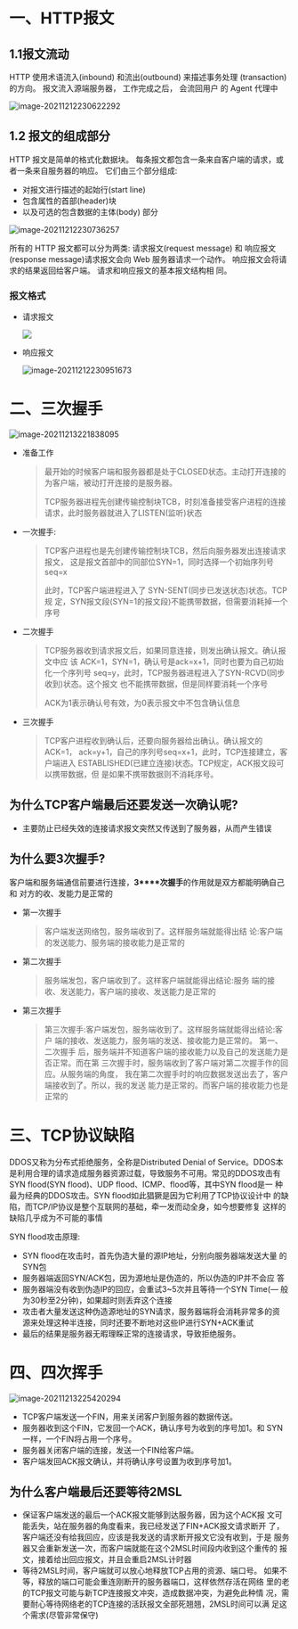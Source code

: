 # 一、HTTP报文

## 1.1报文流动

HTTP 使用术语流入(inbound) 和流出(outbound) 来描述事务处理 (transaction)的方向。 报文流入源端服务器， 工作完成之后， 会流回用户 的 Agent 代理中

![image-20211212230622292](https://cdn.wuzx.cool/image-20211212230622292.png)

## 1.2  报文的组成部分
HTTP 报文是简单的格式化数据块。 每条报文都包含一条来自客户端的请求，或者一条来自服务器的响应。 它们由三个部分组成:

+ 对报文进行描述的起始行(start line)
+ 包含属性的首部(header)块
+ 以及可选的包含数据的主体(body) 部分

![image-20211212230736257](https://cdn.wuzx.cool/image-20211212230736257.png)

所有的 HTTP 报文都可以分为两类: 请求报文(request message) 和 响应报文(response message)请求报文会向 Web 服务器请求一个动作。 响应报文会将请求的结果返回给客户端。 请求和响应报文的基本报文结构相 同。

### 报文格式



+ 请求报文

  ![](https://cdn.wuzx.cool/image-20211212230916881-20211212230934028.png)

+ 响应报文

  ![image-20211212230951673](https://cdn.wuzx.cool/image-20211212230951673.png)

# 二、**三次握手**

![image-20211213221838095](https://cdn.wuzx.cool/image-20211213221838095.png)

+ 准备工作

  > 最开始的时候客户端和服务器都是处于CLOSED状态。主动打开连接的为客户端，被动打开连接的是服务器。
  >
  > TCP服务器进程先创建传输控制块TCB，时刻准备接受客户进程的连接请求，此时服务器就进入了LISTEN(监听)状态

+ 一次握手:

  > TCP客户进程也是先创建传输控制块TCB，然后向服务器发出连接请求报文， 这是报文首部中的同部位SYN=1，同时选择一个初始序列号 seq=x 
  >
  > 此时，TCP客户端进程进入了 SYN-SENT(同步已发送状态)状态。TCP规 定，SYN报文段(SYN=1的报文段)不能携带数据，但需要消耗掉一个序号

+ 二次握手

  > TCP服务器收到请求报文后，如果同意连接，则发出确认报文。确认报文中应 该 ACK=1，SYN=1，确认号是ack=x+1，同时也要为自己初始化一个序列号 seq=y，此时，TCP服务器进程进入了SYN-RCVD(同步收到)状态。这个报文 也不能携带数据，但是同样要消耗一个序号
  >
  > ACK为1表示确认号有效，为0表示报文中不包含确认信息

+ 三次握手

  > TCP客户进程收到确认后，还要向服务器给出确认。确认报文的ACK=1， ack=y+1，自己的序列号seq=x+1，此时，TCP连接建立，客户端进入 ESTABLISHED(已建立连接)状态。TCP规定，ACK报文段可以携带数据，但 是如果不携带数据则不消耗序号。

## **为什么**TCP客户端最后还要发送一次确认呢?

+ 主要防止已经失效的连接请求报文突然又传送到了服务器，从而产生错误

## **为什么要**3次握手?

客户端和服务端通信前要进行连接，**3****次握手**的作用就是双方都能明确自己和 对方的收、发能力是正常的

+ 第一次握手

  > 客户端发送网络包，服务端收到了。这样服务端就能得出结
  > 论:客户端的发送能力、服务端的接收能力是正常的

+ 第二次握手

  > 服务端发包，客户端收到了。这样客户端就能得出结论:服务
  > 端的接收、发送能力，客户端的接收、发送能力是正常的

+ 第三次握手

  > 第三次握手:客户端发包，服务端收到了。这样服务端就能得出结论:客户 端的接收、发送能力，服务端的发送、接收能力是正常的。 第一、二次握手 后，服务端并不知道客户端的接收能力以及自己的发送能力是否正常。而在第 三次握手时，服务端收到了客户端对第二次握手作的回应。从服务端的角度， 我在第二次握手时的响应数据发送出去了，客户端接收到了。所以，我的发送 能力是正常的。而客户端的接收能力也是正常的

# 三、**TCP协议缺陷**

DDOS又称为分布式拒绝服务，全称是Distributed Denial of Service。DDOS本 是利用合理的请求造成服务器资源过载，导致服务不可用。常见的DDOS攻击有 SYN flood(SYN flood)、UDP flood、ICMP、flood等，其中SYN flood是一 种最为经典的DDOS攻击。SYN flood如此猖獗是因为它利用了TCP协议设计中 的缺陷，而TCP/IP协议是整个互联网的基础，牵一发而动全身，如今想要修复 这样的缺陷几乎成为不可能的事情

SYN flood攻击原理:

+ SYN flood在攻击时，首先伪造大量的源IP地址，分别向服务器端发送大量 的SYN包
+ 服务器端返回SYN/ACK包，因为源地址是伪造的，所以伪造的IP并不会应 答
+ 服务器端没有收到伪造IP的回应，会重试3~5次并且等待一个SYN Time(— 般为30秒至2分钟)，如果超时则丢弃这个连接
+ 攻击者大量发送这种伪造源地址的SYN请求，服务器端将会消耗非常多的资 源来处理这种半连接，同时还要不断地对这些IP进行SYN+ACK重试
+ 最后的结果是服务器无暇理睬正常的连接请求，导致拒绝服务。

# 四、四次挥手

![image-20211213225420294](https://cdn.wuzx.cool/image-20211213225420294.png)

+ TCP客户端发送一个FIN，用来关闭客户到服务器的数据传送。
+ 服务器收到这个FIN，它发回一个ACK，确认序号为收到的序号加1。和 SYN一样，一个FIN将占用一个序号。
+ 服务器关闭客户端的连接，发送一个FIN给客户端。
+  客户端发回ACK报文确认，并将确认序号设置为收到序号加1。

## 为什么客户端最后还要等待2MSL


+ 保证客户端发送的最后一个ACK报文能够到达服务器，因为这个ACK报 文可能丢失，站在服务器的角度看来，我已经发送了FIN+ACK报文请求断开 了，客户端还没有给我回应，应该是我发送的请求断开报文它没有收到，于是 服务器又会重新发送一次，而客户端就能在这个2MSL时间段内收到这个重传的 报文，接着给出回应报文，并且会重启2MSL计时器
+ 等待2MSL时间，客户端就可以放心地释放TCP占用的资源、端口号。 如果不等，释放的端口可能会重连刚断开的服务器端口，这样依然存活在网络 里的老的TCP报文可能与新TCP连接报文冲突，造成数据冲突，为避免此种情 况，需要耐心等待网络老的TCP连接的活跃报文全部死翘翘，2MSL时间可以满 足这个需求(尽管非常保守)